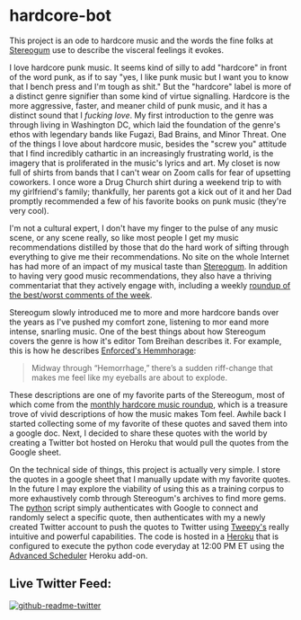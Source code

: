 # hardcore-bot

This project is an ode to hardcore music and the words the fine folks at [Stereogum](https://www.stereogum.com/) use to describe the visceral feelings it evokes.

I love hardcore punk music. It seems kind of silly to add "hardcore" in front of the word punk, as if to say "yes, I like punk music but I want you to know that I bench press and I'm tough as shit." But the "hardcore" label is more of a distinct genre signifier than some kind of virtue signalling. Hardcore is the more aggressive, faster, and meaner child of punk music, and it has a distinct sound that I <i>fucking love</i>. My first introduction to the genre was through living in Washington DC, which laid the foundation of the genre's ethos with legendary bands like Fugazi, Bad Brains, and Minor Threat. One of the things I love about hardcore music, besides the "screw you" attitude that I find incredibly cathartic in an increasingly frustrating world, is the imagery that is proliferated in the music's lyrics and art. My closet is now full of shirts from bands that I can't wear on Zoom calls for fear of upsetting coworkers. I once wore a Drug Church shirt during a weekend trip to with my girlfriend's family; thankfully, her parents got a kick out of it and her Dad promptly recommended a few of his favorite books on punk music (they're very cool).  

I'm not a cultural expert, I don't have my finger to the pulse of any music scene, or any scene really, so like most people I get my music recommendations distilled by those that do the hard work of sifting through everything to give me their recommendations. No site on the whole Internet has had more of an impact of my musical taste than [Stereogum](https://www.stereogum.com/). In addition to having very good music recommendations, they also have a thriving commentariat that they actively engage with, including a weekly [roundup of the best/worst comments of the week](https://www.stereogum.com/category/columns/shut-up-dude/). 

Stereogum slowly introduced me to more and more hardcore bands over the years as I've pushed my comfort zone, listening to mor eand more intense, snarling music. One of the best things about how Stereogum covers the genre is how it's editor Tom Breihan describes it. For example, this is how he describes [Enforced's Hemmhorage](https://www.stereogum.com/2111306/enforced-hemorrhage/music/):

> Midway through “Hemorrhage,” there’s a sudden riff-change that makes me feel like my eyeballs are about to explode.

These descriptions are one of my favorite parts of the Stereogum, most of which come from the [monthly hardcore music roundup](https://www.stereogum.com/category/columns/let-the-roundup-begin/), which is a treasure trove of vivid descriptions of how the music makes Tom feel. Awhile back I started collecting some of my favorite of these quotes and saved them into a google doc. Next, I decided to share these quotes with the world by creating a Twitter bot hosted on Heroku that would pull the quotes from the Google sheet. 

On the technical side of things, this project is actually very simple. I store the quotes in a google sheet that I manually update with my favorite quotes. In the future I may explore the viability of using this as a training corpus to more exhaustively comb through Stereogum's archives to find more gems. The [python](https://github.com/GWarrenn/hardcore-bot/blob/main/hardcore_bot.py) script simply authenticates with Google to connect and randomly select a specific quote, then authenticates with my a newly created Twitter account to push the quotes to Twitter using [Tweepy's](https://docs.tweepy.org/en/stable/) really intuitive and powerful capabilities. The code is hosted in a [Heroku](https://id.heroku.com/login) that is configured to execute the python code everyday at 12:00 PM ET using the [Advanced Scheduler](https://elements.heroku.com/addons/advanced-scheduler) Heroku add-on.

## Live Twitter Feed:

[![github-readme-twitter](https://github-readme-twitter.gazf.vercel.app/api?id=hardcorebot_&layout=wide)](https://github.com/gazf/github-readme-twitter)

